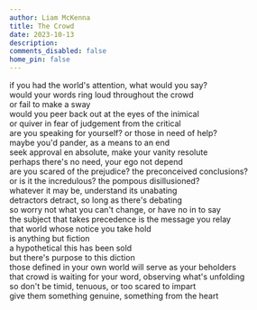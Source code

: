 ```yaml
---
author: Liam McKenna
title: The Crowd
date: 2023-10-13
description:
comments_disabled: false
home_pin: false
---
```

if you had the world's attention, what would you say? <br>
would your words ring loud throughout the crowd <br>
or fail to make a sway <br>
would you peer back out at the eyes of the inimical <br>
or quiver in fear of judgement from the critical <br>
are you speaking for yourself? or those in need of help? <br>
maybe you'd pander, as a means to an end <br>
seek approval en absolute, make your vanity resolute <br>
perhaps there's no need, your ego not depend <br>
are you scared of the prejudice? the preconceived conclusions? <br>
or is it the incredulous? the pompous disillusioned? <br>
whatever it may be, understand its unabating <br>
detractors detract, so long as there's debating <br>
so worry not what you can't change, or have no in to say <br>
the subject that takes precedence is the message you relay <br>
that world whose notice you take hold <br>
is anything but fiction <br>
a hypothetical this has been sold <br>
but there's purpose to this diction <br>
those defined in your own world will serve as your beholders <br>
that crowd is waiting for your word, observing what's unfolding <br>
so don't be timid, tenuous, or too scared to impart <br>
give them something genuine, something from the heart